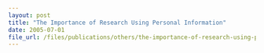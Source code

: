 ```yaml
---
layout: post
title: "The Importance of Research Using Personal Information"
date: 2005-07-01
file_url: /files/publications/others/the-importance-of-research-using-personal-information.pdf
---
```

